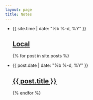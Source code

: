 ```yaml
---
layout: page  
title: Notes  
---
```


<ul class="post-list">
<li>
<span class="post-meta">{{ site.time | date: "%b %-d, %Y" }}</span>
<h2>
<a class="post-link" href="http://int.ackmanlab.com.s3-website-us-west-2.amazonaws.com/">Local</a>
</h2>
</li>

{% for post in site.posts %}
<li>
<span class="post-meta">{{ post.date | date: "%b %-d, %Y" }}</span>
<h2>
<a class="post-link" href="{{ post.url | prepend: site.baseurl }}">{{ post.title }}</a>
</h2>
</li>
{% endfor %}
</ul>
